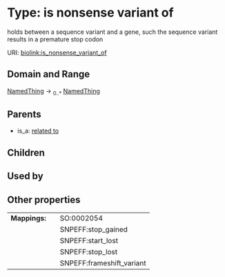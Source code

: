 
# Type: is nonsense variant of


holds between a sequence variant and a gene, such the sequence variant results in a premature stop codon

URI: [biolink:is_nonsense_variant_of](https://w3id.org/biolink/vocab/is_nonsense_variant_of)


## Domain and Range

[NamedThing](NamedThing.md) ->  <sub>0..*</sub> [NamedThing](NamedThing.md)

## Parents

 *  is_a: [related to](related_to.md)

## Children


## Used by


## Other properties

|  |  |  |
| --- | --- | --- |
| **Mappings:** | | SO:0002054 |
|  | | SNPEFF:stop_gained |
|  | | SNPEFF:start_lost |
|  | | SNPEFF:stop_lost |
|  | | SNPEFF:frameshift_variant |

